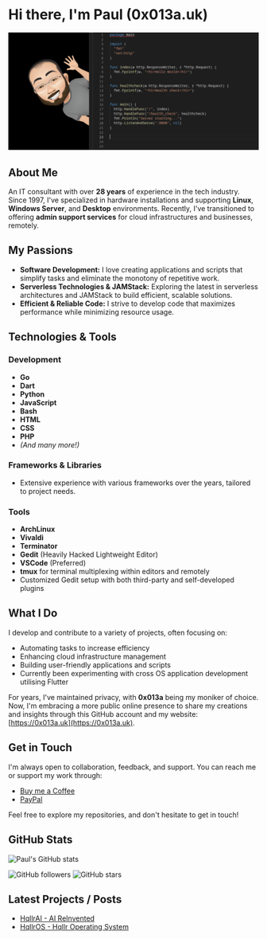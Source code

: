 # Hi there, I'm Paul (0x013a.uk)

![0x013a-uk](bitmap-github.png)

## About Me

An IT consultant with over **28 years** of experience in the tech industry. Since 1997, I've specialized in hardware installations and supporting **Linux**, **Windows Server**, and **Desktop** environments. Recently, I've transitioned to offering **admin support services** for cloud infrastructures and businesses, remotely.


## My Passions

- **Software Development:** I love creating applications and scripts that simplify tasks and eliminate the monotony of repetitive work.
- **Serverless Technologies & JAMStack:** Exploring the latest in serverless architectures and JAMStack to build efficient, scalable solutions.
- **Efficient & Reliable Code:** I strive to develop code that maximizes performance while minimizing resource usage.


## Technologies & Tools

### Development

- **Go**
- **Dart**
- **Python**
- **JavaScript**
- **Bash**
- **HTML**
- **CSS**
- **PHP**
- *(And many more!)*

### Frameworks & Libraries
- Extensive experience with various frameworks over the years, tailored to project needs.

### Tools

- **ArchLinux**
- **Vivaldi**
- **Terminator**
- **Gedit** (Heavily Hacked Lightweight Editor)
- **VSCode** (Preferred)
- **tmux** for terminal multiplexing within editors and remotely
- Customized Gedit setup with both third-party and self-developed plugins


## What I Do

I develop and contribute to a variety of projects, often focusing on:

- Automating tasks to increase efficiency
- Enhancing cloud infrastructure management
- Building user-friendly applications and scripts
- Currently been experimenting with cross OS application development utilising Flutter

For years, I've maintained privacy, with **0x013a** being my moniker of choice. Now, I'm embracing a more public online presence to share my creations and insights through this GitHub account and my website: [https://0x013a.uk](https://0x013a.uk).


## Get in Touch

I'm always open to collaboration, feedback, and support. You can reach me or support my work through:

- [Buy me a Coffee](https://buymeacoffee.com/0x013a.uk)
- [PayPal](https://paypal.me/iictc)
<!-- **GoCardless** -->


Feel free to explore my repositories, and don't hesitate to get in touch!


## GitHub Stats

![Paul's GitHub stats](https://github-readme-stats.vercel.app/api?username=0x013a-uk&show_icons=true&theme=radical)


![GitHub followers](https://img.shields.io/github/followers/0x013a-uk?style=social)
![GitHub stars](https://img.shields.io/github/stars/0x013a-uk?style=social)


## Latest Projects / Posts

<!-- Replace the links below with your latest blog posts from your website if available 
- [Understanding Serverless Architectures](https://0x013a.uk/serverless-architectures)
- [Automating Tasks with Python Scripts](https://0x013a.uk/automating-tasks-python)
-->

- [HqllrAI - AI ReInvented](https://github.com/0x013a-uk/HqllrAI)
- [HqllrOS - Hqllr Operating System](https://github.com/0x013a-uk/HqllrOS)


















<!--
**0x013a-uk/0x013a-uk** is a ✨ _special_ ✨ repository because its `README.md` (this file) appears on your GitHub profile.

Here are some ideas to get you started:

- 🔭 I’m currently working on ...
- 🌱 I’m currently learning ...
- 👯 I’m looking to collaborate on ...
- 🤔 I’m looking for help with ...
- 💬 Ask me about ...
- 📫 How to reach me: ...
- 😄 Pronouns: ...
- ⚡ Fun fact: ...
-->
